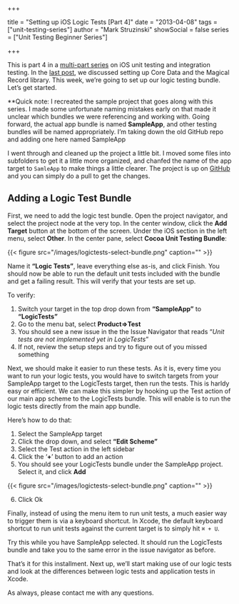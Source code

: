 +++

title = "Setting up iOS Logic Tests [Part 4]"
date = "2013-04-08"
tags = ["unit-testing-series"]
author = "Mark Struzinski"
showSocial = false
series = ["Unit Testing Beginner Series"]

+++

This is part 4 in a [multi-part series][multi] on iOS unit testing and
integration testing. In the [last post][last-post], we discussed setting up
Core Data and the Magical Record library. This week, we’re going to set up our
logic testing bundle. Let’s get started.

<!--more-->

**Quick note: I recreated the sample project that goes along with this series.
I made some unfortunate naming mistakes early on that made it unclear which
bundles we were referencing and working with. Going forward, the actual app
bundle is named **SampleApp**, and other testing bundles will be named
appropriately. I’m taking down the old GitHub repo and adding one here named SampleApp

I went through and cleaned up the project a little bit. I moved some files
into subfolders to get it a little more organized, and chanfed the name of the
app target to `SamleApp` to make things a little clearer. The project is up on
[GitHub][github] and you can simply do a pull to get the changes.

## Adding a Logic Test Bundle

First, we need to add the logic test bundle. Open the project navigator, and
select the project node at the very top. In the center window, click the
**Add Target** button at the bottom of the screen. Under the iOS section in the
left menu, select **Other**. In the center pane, select
**Cocoa Unit Testing Bundle**:

{{< figure src="/images/logictests-select-bundle.png" caption="" >}}

Name it **“Logic Tests”**, leave everything else as-is, and click Finish.
You should now be able to run the default unit tests included with the bundle
and get a failing result. This will verify that your tests are set up.

To verify:

1. Switch your target in the top drop down from **“SampleApp”** to
**“LogicTests”**
2. Go to the menu bat, select **Product=>Test**
3. You should see a new issue in the the Issue Navigator that reads
“*Unit tests are not implemented yet in LogicTests*”
4. If not, review the setup steps and try to figure out of you missed something

Next, we should make it easier to run these tests. As it is, every time you
want to run your logic tests, you would have to switch targets from your
SampleApp target to the LogicTests target, then run the tests. This is harldy
easy or efficient. We can make this simpler by hooking up the Test action of
our main app scheme to the LogicTests bundle. This will enable is to run the
logic tests directly from the main app bundle.

Here’s how to do that:

1. Select the SampleApp target
2. Click the drop down, and select **“Edit Scheme”**
3. Select the Test action in the left sidebar
4. Click the ‘**+**’ button to add an action
5. You should see your LogicTests bundle under the SampleApp project. Select it, and click **Add**

{{< figure src="/images/logictests-select-bundle.png" caption="" >}}

6. Click Ok

Finally, instead of using the menu item to run unit tests, a much easier way
to trigger them is via a keyboard shortcut. In Xcode, the default keyboard
shortcut to run unit tests against the current target is to simply hit `⌘ + U`.

Try this while you have SampleApp selected. It should run the LogicTests
bundle and take you to the same error in the issue navigator as before.

That’s it for this installment. Next up, we’ll start making use of our logic
tests and look at the differences between logic tests and application tests in
Xcode.

As always, please contact me with any questions.

[multi]: /blog/2013/02/01/unit-testing-series/
[last-post]: /blog/2013/02/19/setting-up-ios-logic-tests-part-3/
[github]: https://github.com/ski081/LogicTests
